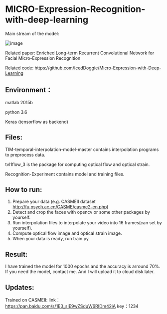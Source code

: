 # MICRO-Expression-Recognition-with-deep-learning
Main stream of the model:

![image](https://github.com/JayShaun/MICRO-Expression-Recognition-with-deep-learning/blob/master/Recognition_Experiments/model.png)

Related paper: Enriched Long-term Recurrent Convolutional Network for Facial Micro-Expression Recognition

Related code: https://github.com/IcedDoggie/Micro-Expression-with-Deep-Learning
## Environment：
matlab 2015b

python 3.6

Keras (tensorflow as backend)
## Files:
TIM-temporal-interpolation-model-master contains interpolation programs to preprocess data.

tvl1flow_3 is the package for computing optical flow and optical strain.

Recognition-Experiment contains model and training files.

## How to run:
1. Prepare your data (e.g. CASMEII dataset  http://fu.psych.ac.cn/CASME/casme2-en.php)
2. Detect and crop the faces with opencv or some other packages by yourself.
3. Run interpolation files to interpolate your video into 16 frames(can set by yourself).
4. Compute optical flow image and optical strain image.
5. When your data is ready, run train.py

## Result:
I have trained the model for 1000 epochs and the accuracy is arround 70%.
If you need the model, contact me. And I will upload it to cloud disk later.

## Updates:
Trained on CASMEII:
link：https://pan.baidu.com/s/1E3_sIE9wZSduW6RIDm42iA 
 key：1234
